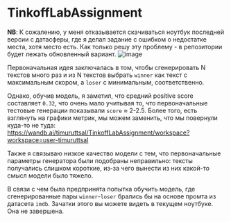 # TinkoffLabAssignment

**NB**: К сожалению, у меня отказывается скачиваться ноутбук последней версии с датасферы, где я делал задание с ошибком о недостатке места, хотя место есть. Как только решу эту проблему - в репозитории будет лежать обновленный вариант.
![image](https://github.com/RickMortey/TinkoffLabAssignment/assets/47125236/b34cd923-4e0e-45b4-9e51-2a6c11a4e41f)

Первоначальная идея заключалась в том, чтобы сгенерировать N текстов много раз и из N текстов выбрать `winner` как текст с максимальным скором, а `loser` с минимальным, соответственно.

Однако, обучив модель, я заметил, что средний positive score составляет `0.32`, что очень мало учитывая то, что первоначальные тестовые генерации показывали `score` $\approx$ 2-2.5. Более того, есть взглянуть на графики метрик, мы можем заменить, что мы повернули куда-то не туда: https://wandb.ai/timuruttsal/TinkoffLabAssignment/workspace?workspace=user-timuruttsal

Также я связываю низкое качество модели с тем, что первоначальные параметры генератора были подобраны неправильно: тексты получались слишком короткие, из-за чего вынести из них какой-то смысл модели было тяжело.

В связи с чем была предпринята попытка обучить модель, где сгенерированные пары `winner`-`loser` брались бы на основе промта из датасета `imdb`. Зачатки этого вы можете видеть в текущем ноутбуке. Она не завершена.


